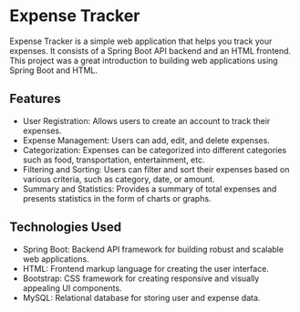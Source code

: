 # Expense Tracker
Expense Tracker is a simple web application that helps you track your expenses. It consists of a Spring Boot API backend and an HTML frontend. This project was a great introduction to building web applications using Spring Boot and HTML.

## Features
* User Registration: Allows users to create an account to track their expenses.
* Expense Management: Users can add, edit, and delete expenses.
* Categorization: Expenses can be categorized into different categories such as food, transportation, entertainment, etc.
* Filtering and Sorting: Users can filter and sort their expenses based on various criteria, such as category, date, or amount.
* Summary and Statistics: Provides a summary of total expenses and presents statistics in the form of charts or graphs.

## Technologies Used
* Spring Boot: Backend API framework for building robust and scalable web applications.
* HTML: Frontend markup language for creating the user interface.
* Bootstrap: CSS framework for creating responsive and visually appealing UI components.
* MySQL: Relational database for storing user and expense data.
